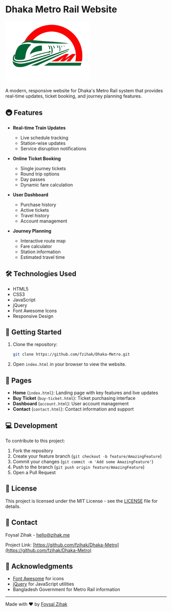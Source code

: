 # Dhaka Metro Rail Website

![Dhaka Metro Rail](img/logo.png)

A modern, responsive website for Dhaka's Metro Rail system that provides real-time updates, ticket booking, and journey planning features.

## 🚇 Features

- **Real-time Train Updates**
  - Live schedule tracking
  - Station-wise updates
  - Service disruption notifications

- **Online Ticket Booking**
  - Single journey tickets
  - Round trip options
  - Day passes
  - Dynamic fare calculation

- **User Dashboard**
  - Purchase history
  - Active tickets
  - Travel history
  - Account management

- **Journey Planning**
  - Interactive route map
  - Fare calculator
  - Station information
  - Estimated travel time

## 🛠️ Technologies Used

- HTML5
- CSS3
- JavaScript
- jQuery
- Font Awesome Icons
- Responsive Design

## 🚀 Getting Started

1. Clone the repository:
   ```bash
   git clone https://github.com/fzihak/Dhaka-Metro.git
   ```

2. Open `index.html` in your browser to view the website.

## 📱 Pages

- **Home** (`index.html`): Landing page with key features and live updates
- **Buy Ticket** (`buy-ticket.html`): Ticket purchasing interface
- **Dashboard** (`account.html`): User account management
- **Contact** (`contact.html`): Contact information and support

## 💻 Development

To contribute to this project:

1. Fork the repository
2. Create your feature branch (`git checkout -b feature/AmazingFeature`)
3. Commit your changes (`git commit -m 'Add some AmazingFeature'`)
4. Push to the branch (`git push origin feature/AmazingFeature`)
5. Open a Pull Request

## 📄 License

This project is licensed under the MIT License - see the [LICENSE](LICENSE) file for details.

## 👥 Contact

Foysal Zihak - [hello@zihak.me](mailto:hello@zihak.me)

Project Link: [https://github.com/fzihak/Dhaka-Metro](https://github.com/fzihak/Dhaka-Metro)

## 🙏 Acknowledgments

- [Font Awesome](https://fontawesome.com) for icons
- [jQuery](https://jquery.com) for JavaScript utilities
- Bangladesh Government for Metro Rail information

---
Made with ❤️ by [Foysal Zihak](https://github.com/fzihak)
